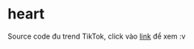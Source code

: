 # heart
Source code đu trend TikTok, click vào [link](https://luongtracducanh.github.io/heart/) để xem :v
